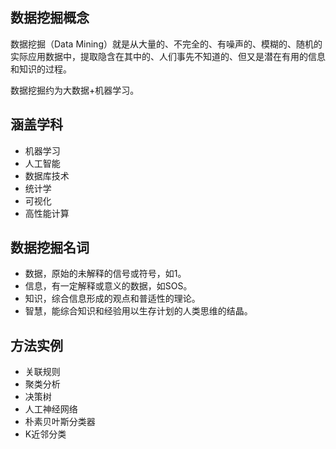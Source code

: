 ## 数据挖掘概念

数据挖掘（Data Mining）就是从大量的、不完全的、有噪声的、模糊的、随机的实际应用数据中，提取隐含在其中的、人们事先不知道的、但又是潜在有用的信息和知识的过程。

数据挖掘约为大数据+机器学习。

## 涵盖学科

* 机器学习
* 人工智能
* 数据库技术
* 统计学
* 可视化
* 高性能计算

## 数据挖掘名词

* 数据，原始的未解释的信号或符号，如1。
* 信息，有一定解释或意义的数据，如SOS。
* 知识，综合信息形成的观点和普适性的理论。
* 智慧，能综合知识和经验用以生存计划的人类思维的结晶。

## 方法实例

* 关联规则
* 聚类分析
* 决策树
* 人工神经网络
* 朴素贝叶斯分类器
* K近邻分类

